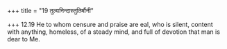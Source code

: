 +++
title = "19 तुल्यनिन्दास्तुतिर्मौनी"

+++
12.19 He to whom censure and praise are eal, who is silent, content with
anything, homeless, of a steady mind, and full of devotion that man is
dear to Me.
